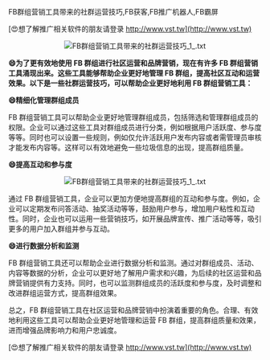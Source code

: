 FB群组营销工具带来的社群运营技巧,FB获客,FB推广机器人,FB霸屏

[😍想了解推广相关软件的朋友请登录 http://www.vst.tw](http://www.vst.tw)

 <center><img src="https://vst.tw/MP4/tuiguang/png/1.png" alt="FB群组营销工具带来的社群运营技巧_1_.txt"></center>

**😄为了更有效地使用 FB 群组进行社区运营和品牌营销，现在有许多 FB 群组营销工具涌现出来。这些工具能够帮助企业更好地管理 FB 群组，提高社区互动和运营效果。以下是一些社群运营技巧，可以帮助企业更好地利用 FB 群组营销工具：**

**😄精细化管理群组成员**

FB 群组营销工具可以帮助企业更好地管理群组成员，包括筛选和管理群组成员的权限。企业可以通过这些工具对群组成员进行分类，例如根据用户活跃度、参与度等等。同时也可以设置一些规则，例如仅允许活跃用户发布内容或者需管理员审核才能发布内容等。这样可以有效地避免一些垃圾信息的出现，提高群组质量。

**😄提高互动和参与度**

 <center><img src="https://vst.tw/MP4/tuiguang/png/2.png" alt="FB群组营销工具带来的社群运营技巧_1_.txt"></center>

通过 FB 群组营销工具，企业可以更加方便地提高群组的互动和参与度。例如，企业可以定期发布问答活动、抽奖活动等等，鼓励用户参与，增加用户粘性和互动性。同时，企业也可以运用一些营销技巧，如开展品牌宣传、推广活动等等，吸引更多的用户加入群组并参与互动。

**😄进行数据分析和监测**

FB 群组营销工具还可以帮助企业进行数据分析和监测。通过对群组成员、活动、内容等数据的分析，企业可以更好地了解用户需求和兴趣，为后续的社区运营和品牌营销提供有力支持。同时，也可以监测群组成员的活跃度和参与度，及时调整和改进群组运营方式，提高群组效果。

总之，FB 群组营销工具在社区运营和品牌营销中扮演着重要的角色。合理、有效地利用这些工具可以帮助企业更好地管理和运营 FB 群组，提高群组质量和效果，进而增强品牌影响力和用户忠诚度。

[😍想了解推广相关软件的朋友请登录 http://www.vst.tw](http://www.vst.tw)



